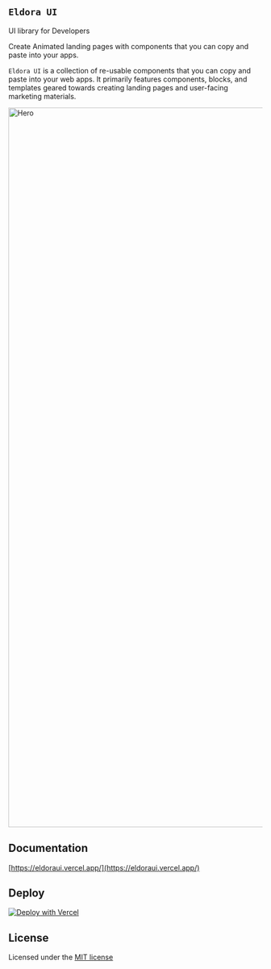 ## `Eldora UI`
UI library for Developers

Create Animated landing pages with components that you can copy and paste into your apps.

`Eldora UI` is a collection of re-usable components that you can copy and paste into your web apps. It primarily features components, blocks, and templates geared towards creating landing pages and user-facing marketing materials.

<img width="1427" alt="Hero" src="https://github.com/karthikmudunuri/eldoraui/assets/102793643/74dec942-1979-4b41-9b41-9c9b98ec7a26">

## Documentation
[https://eldoraui.vercel.app/](https://eldoraui.vercel.app/)

## Deploy
[![Deploy with Vercel](https://vercel.com/button)](https://vercel.com/new/clone?repository-url=[https://github.com/karthikmudunuri/eldoraui])

## License

Licensed under the [MIT license](https://github.com/karthikmudunuri/eldoraui/blob/main/LICENSE.md)
